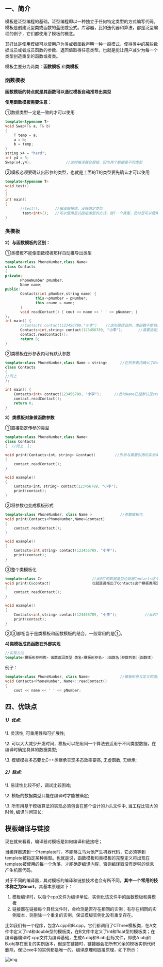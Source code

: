 ## **一、简介**

模板是泛型编程的基础，泛型编程即以一种独立于任何特定类型的方式编写代码。模板是创建泛型类或函数的蓝图或公式。库容器，比如迭代器和算法，都是泛型编程的例子，它们都使用了模板的概念。

其好处是使用模板可以使用户为类或者函数声明一种一般模式，使得类中的某些数据成员或者成员函数的参数、返回值取得任意类型。也就是能让用户减少为每一个类型创造重复的函数或者类。

模板主要分为两类：**函数模板** 和**类模板**

### 函数模板

**函数模板的特点就是其函数可以通过模板自动推导出类型**

**使用函数模板需要注意：**

①数据类型一定是一致的才可以使用

```cpp
template<typename T>
void Swap(T& a, T& b)
{
	T temp = a;
	a = b;
	b = temp;
}
string x4 = "hard";
int y4 = 3;
Swap(x4,y4);                //这时编译器会报错，因为两个数据是不同类型
```

②模板必须要确认出形参的类型，也就是上面的T的类型要先确认才可以使用

```cpp
template<typename T>
void test()
{
}
int main()
{
       //test();       //编译器报错，没有确定类型
        test<int>();   //可以使用显式指定类型的方式，给T一个类型，此时是可以使用的
}
```



### 类模板

**2）与函数模板的区别：**

①类模板不能像函数模板那样自动推导出类型

```cpp
template<class PhoneNumber,class Name>
class Contacts
{
private:
       PhoneNumber pNumber;
       Name name;
public:
       Contacts(int pNumber,string name) {
              this->pNumber = pNumber;
              this->name = name;
       }
       void readContact() { cout << name << ' ' << pNumber; }
};
int main() {
       //Contacts contact(123456789,"小李")    //这句是错误的，类函数不能自动推导出类型
       Contacts<int,string> contact(123456789, "小李");       //需要指定类型
       contact.readContact();
       return 0;
}
```

②类模板在形参表内可有默认参数

```cpp
template<class PhoneNumber,class Name = string>      //在形参表内确认了Name的类型，函数模板是不能这样使用的
class Contacts
{
//同上
};

int main() {
	Contacts<int> contact(123456789, "小李");      //此时Name已经默认是string类型
	contact.readContact();
	return 0;
}
```

**3）类模板对象做函数参数**

①直接指定传参的类型

```cpp
template<class PhoneNumber,class Name>     
class Contacts
{  //同上  };

void print(Contacts<int，string> &contact)         //形参与需要引用的实参类型相同
{
	contact.readContact();        
}

void example() 
{
	Contacts<int，string> contact(123456789, "小李");
	print(contact);
}
```

②将参数也变成模板形式

```cpp
template<class PhoneNumber, class Name >             //参数模板化
void print(Contacts<PhoneNumber,Name>&contact)
{
	contact.readContact();
}

void example() 
{
	Contacts<int,string> contact(123456789, "小李");
	print(contact);
}
```

③整个类模板化

```cpp
template<class C>                       //此时C的数据类型也就是Contacts这个模板类中所设置的类型，
void print(C&contact)                   也就是说推出了Contacts这个模板类所定义的形参此时的数据类型。
{
	contact.readContact();
}

void example() 
{
	Contacts<int,string> contact(123456789, "小李");             //此时所指定的数据类型
	print(contact);
}
```

②③都相当于是类模板和函数模板的结合，一般常用的是①。

**4)类模板成员函数在外部实现**

```cpp
//实现方法
template<模板形参列表> 函数返回类型 类名<模板形参名>::函数名(参数列表){函数体}
```

例子：

```cpp
template<class PhoneNumber, class Name>              //模板形参与定义的类模板形参相同
void Contacts<PhoneNumber, Name>::readContact()
{
	cout << name << ' ' << pNumber;
```



## **四、优缺点**

##### 1）优点:

\1. 灵活性, 可重用性和可扩展性;

\2. 可以大大减少开发时间，模板可以把用同一个算法去适用于不同类型数据，在编译时确定具体的数据类型;

\3. 模版模拟多态要比C++类继承实现多态效率要高, 无虚函数, 无继承;

##### 2）缺点:

\1. 易读性比较不好，调试比较困难;

\2. 模板的数据类型只能在编译时才能被确定;

\3. 所有用基于模板算法的实现必须包含在整个设计的.h头文件中, 当工程比较大的时候, 编译时间较长;





## 模板编译与链接

现在就来看看，编译器对模板是如何编译和链接吧；

当编译器遇到一个template时，不能够立马为他产生机器代码，它必须等到template被指定某种类型。也就是说，函数模板和类模板的完整定义将出现在template被使用的每一个角落，才能确定编译内容，否则编译器没有足够的信息产生机器代码。

对于不同的编译器，其对模板的编译和链接技术也会有所不同，**其中一个常用的技术称之为Smart**，其基本原理如下：

1. 模板编译时，以每个cpp文件为编译单位，实例化该文件中的函数模板和类模板
2. 链接器在链接每个目标文件时，会检测是否存在相同的实例；有存在相同的实例版本，则删除一个重复的实例，保证模板实例化没有重复存在。

比如我们有一个程序，包含A.cpp和B.cpp，它们都调用了CThree模板类，在A文件中定义了int和double型的模板类，在B文件中定义了int和float型的模板类；在编译器编译时.cpp文件为编译基础，生成A.obj和B.obj目标文件，即使A.obj和B.obj存在重复的实例版本，但是在链接时，链接器会把所有冗余的模板实例代码删除，保证exe中的实例都是唯一的。编译原理和链接原理，如下所示：


![img](https://img-blog.csdn.net/20170606225745017?watermark/2/text/aHR0cDovL2Jsb2cuY3Nkbi5uZXQvY19iYXNlX2ppbg==/font/5a6L5L2T/fontsize/400/fill/I0JBQkFCMA==/dissolve/70/gravity/SouthEast)